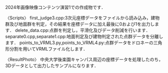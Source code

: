 2024年画像映像コンテンツ演習1での作成物です．

〈Scripts〉
first_judge3.cpp:3次元座標データをファイルから読み込み，建物群及び地面群を判定，その結果を座標データに加え最後に0および1を出力します．
delete_data.cpp:点群を判定し，平滑化及びデータ削減を行います．
separate0.cpp,separate1.cpp:地面判定及び建物判定された点群データを分離します．
points_to_VRML3.py,points_to_VRML4.py:点群データをドロネーの三角形分割を用いてVRMLファイル化します．

〈ResultPhoto〉
中央大学後楽園キャンパス周辺の座標データを処理したのち，3Dデータとして出力したサンプルになります．

